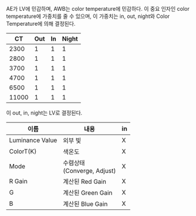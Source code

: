 AE가 LV에 민감하며, AWB는 color temperature에 민감하다.
이 중요 인자인 color temperature에 가중치를 줄 수 있으며, 이 가중치는 in, out, night와 Color Temperature에 의해 결정된다.

| CT    | Out | In  | Night |
|-------|-----|-----|--------|
| 2300  |  1  |  1  |   1    |
| 2800  |  1  |  1  |   1    |
| 3700  |  1  |  1  |   1    |
| 4700  |  1  |  1  |   1    |
| 6500  |  1  |  1  |   1    |
| 11000 |  1  |  1  |   1    |
이 out, in, night는 LV로 결정된다.


| 이름              | 내용                         | in  |
| --------------- | -------------------------- | --- |
| Luminance Value | 외부 빛                       | X   |
| ColorT(K)       | 색온도                        | X   |
| Mode            | 수렴상태<br>(Converge, Adjust) | X   |
| R Gain          | 계산된 Red Gain               | X   |
| G               | 계산된 Green Gain             | X   |
| B               | 계산된 Blue Gain              | X   |
